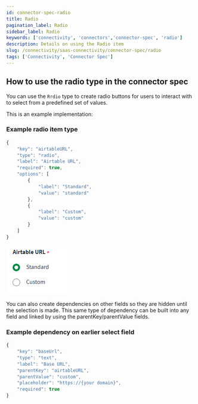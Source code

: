 ```yaml
---
id: connector-spec-radio
title: Radio
pagination_label: Radio
sidebar_label: Radio
keywords: ['connectivity', 'connectors','connector-spec', 'radio']
description: Details on using the Radio item
slug: /connectivity/saas-connectivity/connector-spec/radio
tags: ['Connectivity', 'Connector Spec']
---
```


## How to use the radio type in the connector spec
You can use the `Rrdio` type to create radio buttons for users to interact with to select from a predefined set of values. 

This is an example implementation:

### Example radio item type

```javascript
{
    "key": "airtableURL",
    "type": "radio",
    "label": "Airtable URL",
    "required": true,
    "options": [
        {
            "label": "Standard",
            "value": "standard"
        },
        {
            "label": "Custom",
            "value": "custom"
        }
    ]
}
```
![radio input type](../img/radio.png)

You can also create dependencies on other fields so they are hidden until the selection is made. This same type of dependency can be built into any field and linked by using the parentKey/parentValue fields.

### Example dependency on earlier select field

```javascript
{
    "key": "baseUrl",
    "type": "text",
    "label": "Base URL",
    "parentKey": "airtableURL",
    "parentValue": "custom",
    "placeholder": "https://{your domain}",
    "required": true
}
```
